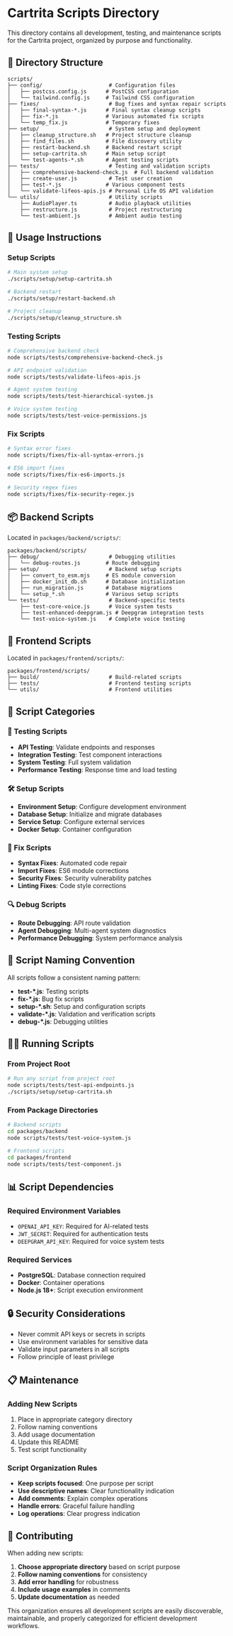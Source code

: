 # Cartrita Scripts Directory

This directory contains all development, testing, and maintenance scripts for the Cartrita project, organized by purpose and functionality.

## 📁 Directory Structure

```
scripts/
├── config/                     # Configuration files
│   ├── postcss.config.js      # PostCSS configuration
│   └── tailwind.config.js     # Tailwind CSS configuration
├── fixes/                      # Bug fixes and syntax repair scripts
│   ├── final-syntax-*.js      # Final syntax cleanup scripts
│   ├── fix-*.js               # Various automated fix scripts
│   └── temp_fix.js            # Temporary fixes
├── setup/                      # System setup and deployment
│   ├── cleanup_structure.sh   # Project structure cleanup
│   ├── find_files.sh          # File discovery utility
│   ├── restart-backend.sh     # Backend restart script
│   ├── setup-cartrita.sh      # Main setup script
│   └── test-agents-*.sh       # Agent testing scripts
├── tests/                      # Testing and validation scripts
│   ├── comprehensive-backend-check.js  # Full backend validation
│   ├── create-user.js          # Test user creation
│   ├── test-*.js              # Various component tests
│   └── validate-lifeos-apis.js # Personal Life OS API validation
└── utils/                      # Utility scripts
    ├── AudioPlayer.ts          # Audio playback utilities
    ├── restructure.js          # Project restructuring
    └── test-ambient.js         # Ambient audio testing
```

## 🚀 Usage Instructions

### Setup Scripts
```bash
# Main system setup
./scripts/setup/setup-cartrita.sh

# Backend restart
./scripts/setup/restart-backend.sh

# Project cleanup
./scripts/setup/cleanup_structure.sh
```

### Testing Scripts
```bash
# Comprehensive backend check
node scripts/tests/comprehensive-backend-check.js

# API endpoint validation
node scripts/tests/validate-lifeos-apis.js

# Agent system testing
node scripts/tests/test-hierarchical-system.js

# Voice system testing
node scripts/tests/test-voice-permissions.js
```

### Fix Scripts
```bash
# Syntax error fixes
node scripts/fixes/fix-all-syntax-errors.js

# ES6 import fixes
node scripts/fixes/fix-es6-imports.js

# Security regex fixes
node scripts/fixes/fix-security-regex.js
```

## 📦 Backend Scripts

Located in `packages/backend/scripts/`:

```
packages/backend/scripts/
├── debug/                      # Debugging utilities
│   └── debug-routes.js        # Route debugging
├── setup/                      # Backend setup scripts
│   ├── convert_to_esm.mjs     # ES module conversion
│   ├── docker_init_db.sh      # Database initialization
│   ├── run_migration.js       # Database migrations
│   └── setup_*.sh             # Various setup scripts
└── tests/                      # Backend-specific tests
    ├── test-core-voice.js      # Voice system tests
    ├── test-enhanced-deepgram.js # Deepgram integration tests
    └── test-voice-system.js    # Complete voice testing
```

## 🎨 Frontend Scripts

Located in `packages/frontend/scripts/`:

```
packages/frontend/scripts/
├── build/                      # Build-related scripts
├── tests/                      # Frontend testing scripts
└── utils/                      # Frontend utilities
```

## 🔧 Script Categories

### 🧪 Testing Scripts
- **API Testing**: Validate endpoints and responses
- **Integration Testing**: Test component interactions
- **System Testing**: Full system validation
- **Performance Testing**: Response time and load testing

### 🛠️ Setup Scripts
- **Environment Setup**: Configure development environment
- **Database Setup**: Initialize and migrate databases
- **Service Setup**: Configure external services
- **Docker Setup**: Container configuration

### 🔧 Fix Scripts
- **Syntax Fixes**: Automated code repair
- **Import Fixes**: ES6 module corrections
- **Security Fixes**: Security vulnerability patches
- **Linting Fixes**: Code style corrections

### 🔍 Debug Scripts
- **Route Debugging**: API route validation
- **Agent Debugging**: Multi-agent system diagnostics
- **Performance Debugging**: System performance analysis

## 📝 Script Naming Convention

All scripts follow a consistent naming pattern:

- **test-\*.js**: Testing scripts
- **fix-\*.js**: Bug fix scripts
- **setup-\*.sh**: Setup and configuration scripts
- **validate-\*.js**: Validation and verification scripts
- **debug-\*.js**: Debugging utilities

## 🏃‍♂️ Running Scripts

### From Project Root
```bash
# Run any script from project root
node scripts/tests/test-api-endpoints.js
./scripts/setup/setup-cartrita.sh
```

### From Package Directories
```bash
# Backend scripts
cd packages/backend
node scripts/tests/test-voice-system.js

# Frontend scripts  
cd packages/frontend
node scripts/tests/test-component.js
```

## 📊 Script Dependencies

### Required Environment Variables
- `OPENAI_API_KEY`: Required for AI-related tests
- `JWT_SECRET`: Required for authentication tests
- `DEEPGRAM_API_KEY`: Required for voice system tests

### Required Services
- **PostgreSQL**: Database connection required
- **Docker**: Container operations
- **Node.js 18+**: Script execution environment

## 🔒 Security Considerations

- Never commit API keys or secrets in scripts
- Use environment variables for sensitive data
- Validate input parameters in all scripts
- Follow principle of least privilege

## 📋 Maintenance

### Adding New Scripts
1. Place in appropriate category directory
2. Follow naming conventions
3. Add usage documentation
4. Update this README
5. Test script functionality

### Script Organization Rules
- **Keep scripts focused**: One purpose per script
- **Use descriptive names**: Clear functionality indication
- **Add comments**: Explain complex operations
- **Handle errors**: Graceful failure handling
- **Log operations**: Clear progress indication

## 🚀 Contributing

When adding new scripts:

1. **Choose appropriate directory** based on script purpose
2. **Follow naming conventions** for consistency
3. **Add error handling** for robustness
4. **Include usage examples** in comments
5. **Update documentation** as needed

This organization ensures all development scripts are easily discoverable, maintainable, and properly categorized for efficient development workflows.